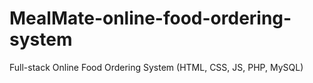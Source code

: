 # MealMate-online-food-ordering-system
Full-stack Online Food Ordering System (HTML, CSS, JS, PHP, MySQL)
